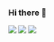 ### Hi there 👋

<!--
**thelostword/thelostword** is a ✨ _special_ ✨ repository because its `README.md` (this file) appears on your GitHub profile.

Here are some ideas to get you started:

- 🔭 I’m currently working on ...
- 🌱 I’m currently learning ...
- 👯 I’m looking to collaborate on ...
- 🤔 I’m looking for help with ...
- 💬 Ask me about ...
- 📫 How to reach me: ...
- 😄 Pronouns: ...
- ⚡ Fun fact: ...
-->
![](https://github-profile-summary-cards.vercel.app/api/cards/profile-details?username=ftqo&theme=github_dark)
![](https://github-profile-summary-cards.vercel.app/api/cards/stats?username=ftqo&theme=github_dark)
![](https://github-profile-summary-cards.vercel.app/api/cards/productive-time?username=ftqo&theme=github_dark)
